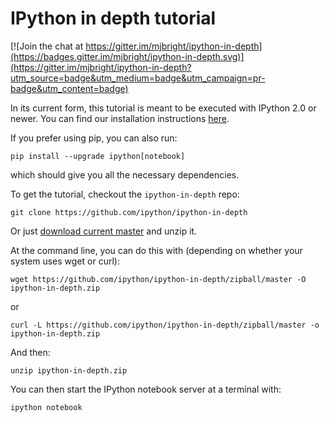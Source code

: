 # IPython in depth tutorial

[![Join the chat at https://gitter.im/mjbright/ipython-in-depth](https://badges.gitter.im/mjbright/ipython-in-depth.svg)](https://gitter.im/mjbright/ipython-in-depth?utm_source=badge&utm_medium=badge&utm_campaign=pr-badge&utm_content=badge)

In its current form, this tutorial is meant to be executed with IPython 2.0 or
newer.  You can find our installation instructions [here](http://ipython.org/install.html).

If you prefer using pip, you can also run:

	pip install --upgrade ipython[notebook]

which should give you all the necessary dependencies.


To get the tutorial, checkout the `ipython-in-depth` repo:

    git clone https://github.com/ipython/ipython-in-depth

Or just
[download current master](https://github.com/ipython/ipython-in-depth/zipball/master)
and unzip it.

At the command line, you can do this with (depending on whether your system
uses wget or curl):

    wget https://github.com/ipython/ipython-in-depth/zipball/master -O ipython-in-depth.zip

or

    curl -L https://github.com/ipython/ipython-in-depth/zipball/master -o ipython-in-depth.zip

And then:

	unzip ipython-in-depth.zip

You can then start the IPython notebook server at a terminal with:

    ipython notebook
